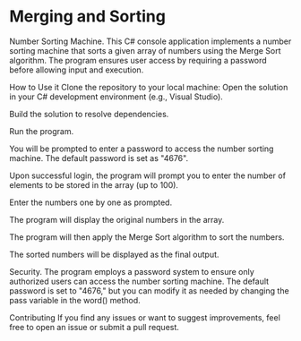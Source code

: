 # Merging and Sorting
Number Sorting Machine.
This C# console application implements a number sorting machine that sorts a given array of numbers using the Merge Sort algorithm. The program ensures user access by requiring a password before allowing input and execution.

How to Use it
Clone the repository to your local machine:
Open the solution in your C# development environment (e.g., Visual Studio).

Build the solution to resolve dependencies.

Run the program.

You will be prompted to enter a password to access the number sorting machine. The default password is set as "4676".

Upon successful login, the program will prompt you to enter the number of elements to be stored in the array (up to 100).

Enter the numbers one by one as prompted.

The program will display the original numbers in the array.

The program will then apply the Merge Sort algorithm to sort the numbers.

The sorted numbers will be displayed as the final output.

Security.
The program employs a password system to ensure only authorized users can access the number sorting machine. The default password is set to "4676," but you can modify it as needed by changing the pass variable in the word() method.

Contributing
If you find any issues or want to suggest improvements, feel free to open an issue or submit a pull request.

